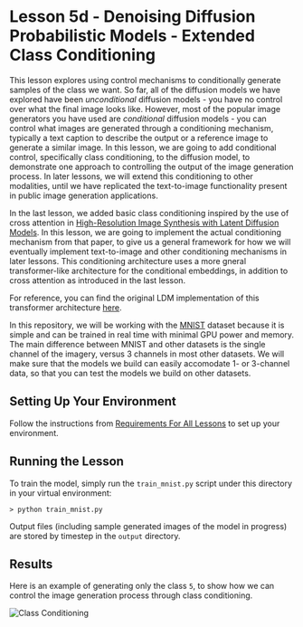 # Lesson 5d - Denoising Diffusion Probabilistic Models - Extended Class Conditioning

This lesson explores using control mechanisms to conditionally generate samples of the class we want. So far, all of the diffusion models we have explored have been *unconditional* diffusion models - you have no control over what the final image looks like. However, most of the popular image generators you have used are *conditional* diffusion models - you can control what images are generated through a conditioning mechanism, typically a text caption to describe the output or a reference image to generate a similar image. In this lesson, we are going to add conditional control, specifically class conditioning, to the diffusion model, to demonstrate one approach to controlling the output of the image generation process. In later lessons, we will extend this conditioning to other modalities, until we have replicated the text-to-image functionality present in public image generation applications. 

In the last lesson, we added basic class conditioning inspired by the use of cross attention in [High-Resolution Image Synthesis with Latent Diffusion Models](https://arxiv.org/abs/2112.10752). In this lesson, we are going to implement the actual conditioning mechanism from that paper, to give us a general framework for how we will eventually implement text-to-image and other conditioning mechanisms in later lessons. This conditioning architecture uses a more gneral transformer-like architecture for the conditional embeddings, in addition to cross attention as introduced in the last lesson.

For reference, you can find the original LDM implementation of this transformer architecture [here](https://github.com/CompVis/latent-diffusion/blob/main/ldm/modules/attention.py#L218).

In this repository, we will be working with the [MNIST](https://en.wikipedia.org/wiki/MNIST_database) dataset because it is simple and can be trained in real time with minimal GPU power and memory. The main difference between MNIST and other datasets is the single channel of the imagery, versus 3 channels in most other datasets. We will make sure that the models we build can easily accomodate 1- or 3-channel data, so that you can test the models we build on other datasets.

## Setting Up Your Environment

Follow the instructions from [Requirements For All Lessons](https://github.com/swookey-thinky/mindiffusion?tab=readme-ov-file#requirements-for-all-lessons) to set up your environment.

## Running the Lesson

To train the model, simply run the `train_mnist.py` script under this directory in your virtual environment:

```
> python train_mnist.py
```

Output files (including sample generated images of the model in progress) are stored by timestep in the `output` directory.

## Results

Here is an example of generating only the class `5`, to show how we can control the image generation process through class conditioning.

![Class Conditioning](https://drive.google.com/uc?export=view&id=1vyNRZ06mTy3-_jqzbevm_Iz0fnE7PUND)
